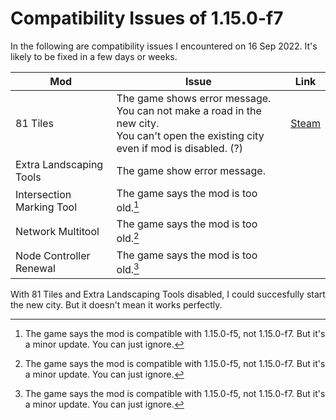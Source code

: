 # Compatibility Issues of 1.15.0-f7
In the following are compatibility issues I encountered on 16 Sep 2022. It's likely to be fixed in a few days or weeks.

| Mod | Issue | Link |
| -- | -- | -- |
| 81 Tiles | The game shows error message.<br />You can not make a road in the new city.<br />You can't open the existing city even if mod is disabled. (?) | [Steam](https://steamcommunity.com/workshop/filedetails/discussion/576327847/3435703754802635202/) |
| Extra Landscaping Tools | The game show error message. | |
| Intersection Marking Tool | The game says the mod is too old.[^1] | |
| Network Multitool | The game says the mod is too old.[^1] | |
| Node Controller Renewal | The game says the mod is too old.[^1] | |

[^1]: The game says the mod is compatible with 1.15.0-f5, not 1.15.0-f7. But it's a minor update. You can just ignore.

With 81 Tiles and Extra Landscaping Tools disabled, I could succesfully start the new city. But it doesn't mean it works perfectly.
